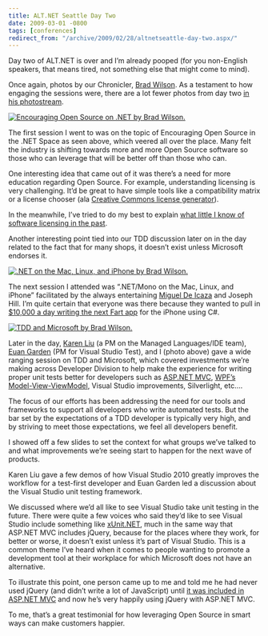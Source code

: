 ```yaml
---
title: ALT.NET Seattle Day Two
date: 2009-03-01 -0800
tags: [conferences]
redirect_from: "/archive/2009/02/28/altnetseattle-day-two.aspx/"
---
```


Day two of ALT.NET is over and I’m already pooped (for you non-English
speakers, that means tired, not something else that might come to mind).

Once again, photos by our Chronicler, [Brad
Wilson](http://bradwilson.typepad.com/ "Brad Wilson's Blog"). As a
testament to how engaging the sessions were, there are a lot fewer
photos from day two [in his
photostream](http://www.flickr.com/photos/dotnetguy/sets/72157614537401180/ "ALT.NET Photo Stream").

[![Encouraging Open Source on .NET by Brad
Wilson.](https://haacked.com/images/haacked_com/WindowsLiveWriter/ALT.NETSeattleDayTwo_68B5/Encouraging%20Open%20Source%20on%20.NET%20by%20Brad%20Wilson._3.jpg "Encouraging Open Source on .NET by Brad Wilson.")](http://www.flickr.com/photos/dotnetguy/3318866716/in/set-72157614537401180/ "Encouraging Open Source")

The first session I went to was on the topic of Encouraging Open Source
in the .NET Space as seen above, which veered all over the place. Many
felt the industry is shifting towards more and more Open Source software
so those who can leverage that will be better off than those who can.

One interesting idea that came out of it was there’s a need for more
education regarding Open Source. For example, understanding licensing is
very challenging. It’d be great to have simple tools like a
compatibility matrix or a license chooser (ala [Creative Commons license
generator](http://creativecommons.org/license/ "Creative Commons License Generator")).

In the meanwhile, I’ve tried to do my best to explain [what little I
know of software licensing in the
past](https://haacked.com/archive/2006/01/24/DevelopersGuideToOpenSourceSoftwareLicensing.aspx "Guide to software licensing").

Another interesting point tied into our TDD discussion later on in the
day related to the fact that for many shops, it doesn’t exist unless
Microsoft endorses it.

[![.NET on the Mac, Linux, and iPhone by Brad
Wilson.](https://haacked.com/images/haacked_com/WindowsLiveWriter/ALT.NETSeattleDayTwo_68B5/.NET%20on%20the%20Mac,%20Linux,%20and%20iPhone%20by%20Brad%20Wilson._thumb.jpg ".NET on the Mac, Linux, and iPhone by Brad Wilson.")](https://haacked.com/images/haacked_com/WindowsLiveWriter/ALT.NETSeattleDayTwo_68B5/.NET%20on%20the%20Mac,%20Linux,%20and%20iPhone%20by%20Brad%20Wilson._2.jpg)

The next session I attended was “.NET/Mono on the Mac, Linux, and
iPhone” facilitated by the always entertaining [Miguel De
Icaza](http://tirania.org/blog/) and Joseph Hill. I’m quite certain that
everyone was there because they wanted to pull in [\$10,000 a day
writing the next Fart
app](http://venturebeat.com/2008/12/23/iphone-fart-app-pulls-in-nearly-10000-a-day/)
for the iPhone using C\#.

[![TDD and Microsoft by Brad
Wilson.](https://haacked.com/images/haacked_com/WindowsLiveWriter/ALT.NETSeattleDayTwo_68B5/TDD%20and%20Microsoft%20by%20Brad%20Wilson._3.jpg "TDD and Microsoft by Brad Wilson.")](http://www.flickr.com/photos/dotnetguy/3318867368/in/set-72157614537401180/ "TDD at Microsoft Session")

Later in the day, [Karen
Liu](http://blogs.msdn.com/karenliu/ "Karen Liu") (a PM on the Managed
Languages/IDE team), [Euan
Garden](http://blogs.msdn.com/euanga/ "Euan Garden's Blog") (PM for
Visual Studio Test), and I (photo above) gave a wide ranging session on
TDD and Microsoft, which covered investments we’re making across
Developer Division to help make the experience for writing proper unit
tests better for developers such as [ASP.NET
MVC](http://asp.net/mvc/ "ASP.NET MVC"), [WPF’s
Model-View-ViewModel](http://blogs.msdn.com/johngossman/archive/2005/10/08/478683.aspx "M-V-VM"),
Visual Studio improvements, Silverlight, etc….

The focus of our efforts has been addressing the need for our tools and
frameworks to support all developers who write automated tests. But the
bar set by the expectations of a TDD developer is typically very high,
and by striving to meet those expectations, we feel all developers
benefit.

I showed off a few slides to set the context for what groups we’ve
talked to and what improvements we’re seeing start to happen for the
next wave of products.

Karen Liu gave a few demos of how Visual Studio 2010 greatly improves
the workflow for a test-first developer and Euan Garden led a discussion
about the Visual Studio unit testing framework.

We discussed where we’d all like to see Visual Studio take unit testing
in the future. There were quite a few voices who said they’d like to see
Visual Studio include something like
[xUnit.NET](http://www.codeplex.com/xunit "xUnit.NET"), much in the same
way that ASP.NET MVC includes jQuery, because for the places where they
work, for better or worse, it doesn’t exist unless it’s part of Visual
Studio. This is a common theme I’ve heard when it comes to people
wanting to promote a development tool at their workplace for which
Microsoft does not have an alternative.

To illustrate this point, one person came up to me and told me he had
never used jQuery (and didn’t write a lot of JavaScript) until [it was
included in ASP.NET
MVC](http://weblogs.asp.net/scottgu/archive/2008/09/28/jquery-and-microsoft.aspx "jQuery and Visual Studio")
and now he’s very happily using jQuery with ASP.NET MVC.

To me, that’s a great testimonial for how leveraging Open Source in
smart ways can make customers happier.

